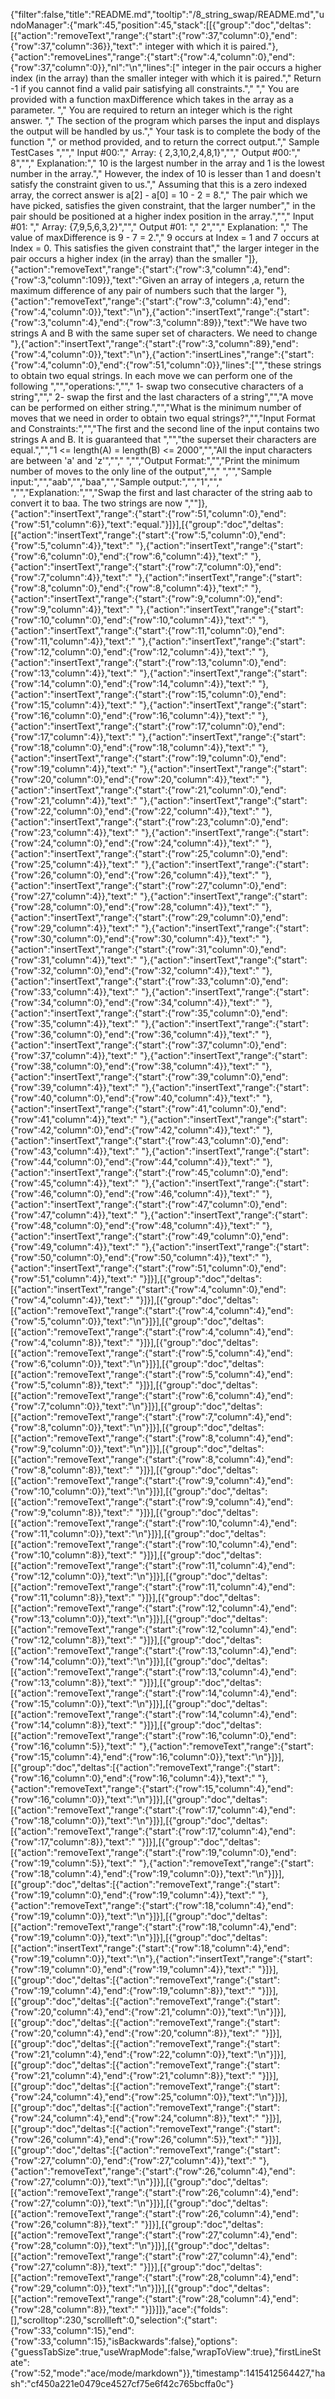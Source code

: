 {"filter":false,"title":"README.md","tooltip":"/8_string_swap/README.md","undoManager":{"mark":45,"position":45,"stack":[[{"group":"doc","deltas":[{"action":"removeText","range":{"start":{"row":37,"column":0},"end":{"row":37,"column":36}},"text":"    integer with which it is paired."},{"action":"removeLines","range":{"start":{"row":4,"column":0},"end":{"row":37,"column":0}},"nl":"\n","lines":["    integer in the pair occurs a higher index (in the array) than the smaller integer with which it is paired.","    Return -1 if you cannot find a valid pair satisfying all constraints."," ","    You are provided with a function maxDifference which takes in the array as a parameter. ","    You are required to return an integer which is the right answer. ","    The section of the program which parses the input and displays the output will be handled by us.","    Your task is to complete the body of the function ","    or method provided, and to return the correct output.","    Sample TestCases ","","    Input #00:","    Array: { 2,3,10,2,4,8,1}","","    Output #00:","    8","","    Explanation:","    10 is the largest number in the array and 1 is the lowest number in the array.","    However, the index of 10 is lesser than 1 and doesn't satisfy the constraint given to us.","    Assuming that this is a zero indexed array, the correct answer is a[2] - a[0] = 10 - 2 = 8.","    The pair which we have picked, satisfies the given constraint, that the larger number","    in the pair should be positioned at a higher index position in the array.","","    Input #01: ","    Array: {7,9,5,6,3,2}","","    Output #01: ","    2","","    Explanation: ","    The value of maxDifference is 9 - 7 = 2.","    9 occurs at Index = 1 and 7 occurs at Index = 0. This satisfies the given constraint that","    the larger integer in the pair occurs a higher index (in the array) than the smaller "]},{"action":"removeText","range":{"start":{"row":3,"column":4},"end":{"row":3,"column":109}},"text":"Given an array of integers ,a, return the maximum difference of any pair of numbers such that the larger "},{"action":"removeText","range":{"start":{"row":3,"column":4},"end":{"row":4,"column":0}},"text":"\n"},{"action":"insertText","range":{"start":{"row":3,"column":4},"end":{"row":3,"column":89}},"text":"We have two strings A and B with the same super set of characters. We need to change "},{"action":"insertText","range":{"start":{"row":3,"column":89},"end":{"row":4,"column":0}},"text":"\n"},{"action":"insertLines","range":{"start":{"row":4,"column":0},"end":{"row":51,"column":0}},"lines":["","these strings to obtain two equal strings. In each move we can perform one of the following ","","operations:","","  1- swap two consecutive characters of a string","","  2- swap the first and the last characters of a string","","A move can be performed on either string.","","What is the minimum number of moves that we need in order to obtain two equal strings?","","Input Format and Constraints:","","The first and the second line of the input contains two strings A and B. It is guaranteed that ","","the superset their characters are equal.","","1 <= length(A) = length(B) <= 2000","","All the input characters are between 'a' and 'z'",""," ","","Output Format:","","Print the minimum number of moves to the only line of the output",""," ","","Sample input:","","aab","","baa","","Sample output:","","1",""," ","","Explanation:","","Swap the first and last character of the string aab to convert it to baa. The two strings are now ",""]},{"action":"insertText","range":{"start":{"row":51,"column":0},"end":{"row":51,"column":6}},"text":"equal."}]}],[{"group":"doc","deltas":[{"action":"insertText","range":{"start":{"row":5,"column":0},"end":{"row":5,"column":4}},"text":"    "},{"action":"insertText","range":{"start":{"row":6,"column":0},"end":{"row":6,"column":4}},"text":"    "},{"action":"insertText","range":{"start":{"row":7,"column":0},"end":{"row":7,"column":4}},"text":"    "},{"action":"insertText","range":{"start":{"row":8,"column":0},"end":{"row":8,"column":4}},"text":"    "},{"action":"insertText","range":{"start":{"row":9,"column":0},"end":{"row":9,"column":4}},"text":"    "},{"action":"insertText","range":{"start":{"row":10,"column":0},"end":{"row":10,"column":4}},"text":"    "},{"action":"insertText","range":{"start":{"row":11,"column":0},"end":{"row":11,"column":4}},"text":"    "},{"action":"insertText","range":{"start":{"row":12,"column":0},"end":{"row":12,"column":4}},"text":"    "},{"action":"insertText","range":{"start":{"row":13,"column":0},"end":{"row":13,"column":4}},"text":"    "},{"action":"insertText","range":{"start":{"row":14,"column":0},"end":{"row":14,"column":4}},"text":"    "},{"action":"insertText","range":{"start":{"row":15,"column":0},"end":{"row":15,"column":4}},"text":"    "},{"action":"insertText","range":{"start":{"row":16,"column":0},"end":{"row":16,"column":4}},"text":"    "},{"action":"insertText","range":{"start":{"row":17,"column":0},"end":{"row":17,"column":4}},"text":"    "},{"action":"insertText","range":{"start":{"row":18,"column":0},"end":{"row":18,"column":4}},"text":"    "},{"action":"insertText","range":{"start":{"row":19,"column":0},"end":{"row":19,"column":4}},"text":"    "},{"action":"insertText","range":{"start":{"row":20,"column":0},"end":{"row":20,"column":4}},"text":"    "},{"action":"insertText","range":{"start":{"row":21,"column":0},"end":{"row":21,"column":4}},"text":"    "},{"action":"insertText","range":{"start":{"row":22,"column":0},"end":{"row":22,"column":4}},"text":"    "},{"action":"insertText","range":{"start":{"row":23,"column":0},"end":{"row":23,"column":4}},"text":"    "},{"action":"insertText","range":{"start":{"row":24,"column":0},"end":{"row":24,"column":4}},"text":"    "},{"action":"insertText","range":{"start":{"row":25,"column":0},"end":{"row":25,"column":4}},"text":"    "},{"action":"insertText","range":{"start":{"row":26,"column":0},"end":{"row":26,"column":4}},"text":"    "},{"action":"insertText","range":{"start":{"row":27,"column":0},"end":{"row":27,"column":4}},"text":"    "},{"action":"insertText","range":{"start":{"row":28,"column":0},"end":{"row":28,"column":4}},"text":"    "},{"action":"insertText","range":{"start":{"row":29,"column":0},"end":{"row":29,"column":4}},"text":"    "},{"action":"insertText","range":{"start":{"row":30,"column":0},"end":{"row":30,"column":4}},"text":"    "},{"action":"insertText","range":{"start":{"row":31,"column":0},"end":{"row":31,"column":4}},"text":"    "},{"action":"insertText","range":{"start":{"row":32,"column":0},"end":{"row":32,"column":4}},"text":"    "},{"action":"insertText","range":{"start":{"row":33,"column":0},"end":{"row":33,"column":4}},"text":"    "},{"action":"insertText","range":{"start":{"row":34,"column":0},"end":{"row":34,"column":4}},"text":"    "},{"action":"insertText","range":{"start":{"row":35,"column":0},"end":{"row":35,"column":4}},"text":"    "},{"action":"insertText","range":{"start":{"row":36,"column":0},"end":{"row":36,"column":4}},"text":"    "},{"action":"insertText","range":{"start":{"row":37,"column":0},"end":{"row":37,"column":4}},"text":"    "},{"action":"insertText","range":{"start":{"row":38,"column":0},"end":{"row":38,"column":4}},"text":"    "},{"action":"insertText","range":{"start":{"row":39,"column":0},"end":{"row":39,"column":4}},"text":"    "},{"action":"insertText","range":{"start":{"row":40,"column":0},"end":{"row":40,"column":4}},"text":"    "},{"action":"insertText","range":{"start":{"row":41,"column":0},"end":{"row":41,"column":4}},"text":"    "},{"action":"insertText","range":{"start":{"row":42,"column":0},"end":{"row":42,"column":4}},"text":"    "},{"action":"insertText","range":{"start":{"row":43,"column":0},"end":{"row":43,"column":4}},"text":"    "},{"action":"insertText","range":{"start":{"row":44,"column":0},"end":{"row":44,"column":4}},"text":"    "},{"action":"insertText","range":{"start":{"row":45,"column":0},"end":{"row":45,"column":4}},"text":"    "},{"action":"insertText","range":{"start":{"row":46,"column":0},"end":{"row":46,"column":4}},"text":"    "},{"action":"insertText","range":{"start":{"row":47,"column":0},"end":{"row":47,"column":4}},"text":"    "},{"action":"insertText","range":{"start":{"row":48,"column":0},"end":{"row":48,"column":4}},"text":"    "},{"action":"insertText","range":{"start":{"row":49,"column":0},"end":{"row":49,"column":4}},"text":"    "},{"action":"insertText","range":{"start":{"row":50,"column":0},"end":{"row":50,"column":4}},"text":"    "},{"action":"insertText","range":{"start":{"row":51,"column":0},"end":{"row":51,"column":4}},"text":"    "}]}],[{"group":"doc","deltas":[{"action":"insertText","range":{"start":{"row":4,"column":0},"end":{"row":4,"column":4}},"text":"    "}]}],[{"group":"doc","deltas":[{"action":"removeText","range":{"start":{"row":4,"column":4},"end":{"row":5,"column":0}},"text":"\n"}]}],[{"group":"doc","deltas":[{"action":"removeText","range":{"start":{"row":4,"column":4},"end":{"row":4,"column":8}},"text":"    "}]}],[{"group":"doc","deltas":[{"action":"removeText","range":{"start":{"row":5,"column":4},"end":{"row":6,"column":0}},"text":"\n"}]}],[{"group":"doc","deltas":[{"action":"removeText","range":{"start":{"row":5,"column":4},"end":{"row":5,"column":8}},"text":"    "}]}],[{"group":"doc","deltas":[{"action":"removeText","range":{"start":{"row":6,"column":4},"end":{"row":7,"column":0}},"text":"\n"}]}],[{"group":"doc","deltas":[{"action":"removeText","range":{"start":{"row":7,"column":4},"end":{"row":8,"column":0}},"text":"\n"}]}],[{"group":"doc","deltas":[{"action":"removeText","range":{"start":{"row":8,"column":4},"end":{"row":9,"column":0}},"text":"\n"}]}],[{"group":"doc","deltas":[{"action":"removeText","range":{"start":{"row":8,"column":4},"end":{"row":8,"column":8}},"text":"    "}]}],[{"group":"doc","deltas":[{"action":"removeText","range":{"start":{"row":9,"column":4},"end":{"row":10,"column":0}},"text":"\n"}]}],[{"group":"doc","deltas":[{"action":"removeText","range":{"start":{"row":9,"column":4},"end":{"row":9,"column":8}},"text":"    "}]}],[{"group":"doc","deltas":[{"action":"removeText","range":{"start":{"row":10,"column":4},"end":{"row":11,"column":0}},"text":"\n"}]}],[{"group":"doc","deltas":[{"action":"removeText","range":{"start":{"row":10,"column":4},"end":{"row":10,"column":8}},"text":"    "}]}],[{"group":"doc","deltas":[{"action":"removeText","range":{"start":{"row":11,"column":4},"end":{"row":12,"column":0}},"text":"\n"}]}],[{"group":"doc","deltas":[{"action":"removeText","range":{"start":{"row":11,"column":4},"end":{"row":11,"column":8}},"text":"    "}]}],[{"group":"doc","deltas":[{"action":"removeText","range":{"start":{"row":12,"column":4},"end":{"row":13,"column":0}},"text":"\n"}]}],[{"group":"doc","deltas":[{"action":"removeText","range":{"start":{"row":12,"column":4},"end":{"row":12,"column":8}},"text":"    "}]}],[{"group":"doc","deltas":[{"action":"removeText","range":{"start":{"row":13,"column":4},"end":{"row":14,"column":0}},"text":"\n"}]}],[{"group":"doc","deltas":[{"action":"removeText","range":{"start":{"row":13,"column":4},"end":{"row":13,"column":8}},"text":"    "}]}],[{"group":"doc","deltas":[{"action":"removeText","range":{"start":{"row":14,"column":4},"end":{"row":15,"column":0}},"text":"\n"}]}],[{"group":"doc","deltas":[{"action":"removeText","range":{"start":{"row":14,"column":4},"end":{"row":14,"column":8}},"text":"    "}]}],[{"group":"doc","deltas":[{"action":"removeText","range":{"start":{"row":16,"column":0},"end":{"row":16,"column":5}},"text":"     "},{"action":"removeText","range":{"start":{"row":15,"column":4},"end":{"row":16,"column":0}},"text":"\n"}]}],[{"group":"doc","deltas":[{"action":"removeText","range":{"start":{"row":16,"column":0},"end":{"row":16,"column":4}},"text":"    "},{"action":"removeText","range":{"start":{"row":15,"column":4},"end":{"row":16,"column":0}},"text":"\n"}]}],[{"group":"doc","deltas":[{"action":"removeText","range":{"start":{"row":17,"column":4},"end":{"row":18,"column":0}},"text":"\n"}]}],[{"group":"doc","deltas":[{"action":"removeText","range":{"start":{"row":17,"column":4},"end":{"row":17,"column":8}},"text":"    "}]}],[{"group":"doc","deltas":[{"action":"removeText","range":{"start":{"row":19,"column":0},"end":{"row":19,"column":5}},"text":"     "},{"action":"removeText","range":{"start":{"row":18,"column":4},"end":{"row":19,"column":0}},"text":"\n"}]}],[{"group":"doc","deltas":[{"action":"removeText","range":{"start":{"row":19,"column":0},"end":{"row":19,"column":4}},"text":"    "},{"action":"removeText","range":{"start":{"row":18,"column":4},"end":{"row":19,"column":0}},"text":"\n"}]}],[{"group":"doc","deltas":[{"action":"removeText","range":{"start":{"row":18,"column":4},"end":{"row":19,"column":0}},"text":"\n"}]}],[{"group":"doc","deltas":[{"action":"insertText","range":{"start":{"row":18,"column":4},"end":{"row":19,"column":0}},"text":"\n"},{"action":"insertText","range":{"start":{"row":19,"column":0},"end":{"row":19,"column":4}},"text":"    "}]}],[{"group":"doc","deltas":[{"action":"removeText","range":{"start":{"row":19,"column":4},"end":{"row":19,"column":8}},"text":"    "}]}],[{"group":"doc","deltas":[{"action":"removeText","range":{"start":{"row":20,"column":4},"end":{"row":21,"column":0}},"text":"\n"}]}],[{"group":"doc","deltas":[{"action":"removeText","range":{"start":{"row":20,"column":4},"end":{"row":20,"column":8}},"text":"    "}]}],[{"group":"doc","deltas":[{"action":"removeText","range":{"start":{"row":21,"column":4},"end":{"row":22,"column":0}},"text":"\n"}]}],[{"group":"doc","deltas":[{"action":"removeText","range":{"start":{"row":21,"column":4},"end":{"row":21,"column":8}},"text":"    "}]}],[{"group":"doc","deltas":[{"action":"removeText","range":{"start":{"row":24,"column":4},"end":{"row":25,"column":0}},"text":"\n"}]}],[{"group":"doc","deltas":[{"action":"removeText","range":{"start":{"row":24,"column":4},"end":{"row":24,"column":8}},"text":"    "}]}],[{"group":"doc","deltas":[{"action":"removeText","range":{"start":{"row":26,"column":4},"end":{"row":26,"column":5}},"text":" "}]}],[{"group":"doc","deltas":[{"action":"removeText","range":{"start":{"row":27,"column":0},"end":{"row":27,"column":4}},"text":"    "},{"action":"removeText","range":{"start":{"row":26,"column":4},"end":{"row":27,"column":0}},"text":"\n"}]}],[{"group":"doc","deltas":[{"action":"removeText","range":{"start":{"row":26,"column":4},"end":{"row":27,"column":0}},"text":"\n"}]}],[{"group":"doc","deltas":[{"action":"removeText","range":{"start":{"row":26,"column":4},"end":{"row":26,"column":8}},"text":"    "}]}],[{"group":"doc","deltas":[{"action":"removeText","range":{"start":{"row":27,"column":4},"end":{"row":28,"column":0}},"text":"\n"}]}],[{"group":"doc","deltas":[{"action":"removeText","range":{"start":{"row":27,"column":4},"end":{"row":27,"column":8}},"text":"    "}]}],[{"group":"doc","deltas":[{"action":"removeText","range":{"start":{"row":28,"column":4},"end":{"row":29,"column":0}},"text":"\n"}]}],[{"group":"doc","deltas":[{"action":"removeText","range":{"start":{"row":28,"column":4},"end":{"row":28,"column":8}},"text":"    "}]}]]},"ace":{"folds":[],"scrolltop":230,"scrollleft":0,"selection":{"start":{"row":33,"column":15},"end":{"row":33,"column":15},"isBackwards":false},"options":{"guessTabSize":true,"useWrapMode":false,"wrapToView":true},"firstLineState":{"row":52,"mode":"ace/mode/markdown"}},"timestamp":1415412564427,"hash":"cf450a221e0479ce4527cf75e6f42c765bcffa0c"}